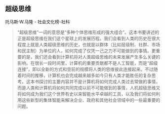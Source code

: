 ## 超级思维

托马斯·W.马隆  -  社会文化榜-社科

> “超级思维”一词的意思是“多种个体思维形成的强大组合”。这本书要讲述的正是超级思维在我们这个星球上的发展历程。我们会看到人类的历史在很大程度上就是人类超级思维的历史，也就是以群体（比如层级制、社群、市场和民主制）为单位的人，如何完成了仅凭一己之力不可能做到的事情。更重要的是，我们还会看到计算机将对人类超级思维的未来发展产生多么关键的影响。在很长一段时间里，计算机的重要贡献都不是人工智能，而是“超级连接”，即以全新的方式和空前的规模将人类的思维彼此连接起来。不过随着时间的推移，计算机也会完成越来越多如今只有人类才能胜任的复杂思考。这本书探讨的主要内容并不是计算机将如何完成人类过去常做的事情，而是人类和计算机将如何共同完成以前不可能做到的事情，人机超级思维又将如何成为我们这个世界有史以来智能水平卓越的工具，以及我们将如何利用这些新型的集体智能来解决企业、政府和其他社会领域中的一些最重要的问题。
